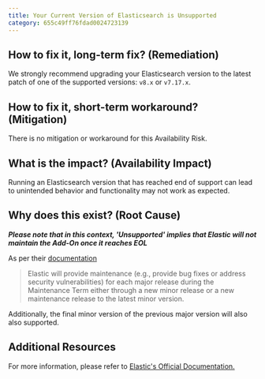 ```yaml
---
title: Your Current Version of Elasticsearch is Unsupported
category: 655c49ff76fdad0024723139
---
```


## How to fix it, long-term fix? (Remediation)

We strongly recommend upgrading your Elasticsearch version to the latest patch of one of the supported versions: `v8.x`  or `v7.17.x`.

## How to fix it, short-term workaround? (Mitigation)

There is no mitigation or workaround for this Availability Risk.

## What is the impact? (Availability Impact)

Running an Elasticsearch version that has reached end of support can lead to unintended behavior and functionality may not work as expected.

## Why does this exist? (Root Cause)

**_Please note that in this context, 'Unsupported' implies that Elastic will not maintain the Add-On once it reaches EOL_**

As per their [documentation](https://www.elastic.co/support/eol#:~:text=Elastic%20will%20provide%20maintenance)

> Elastic will provide maintenance (e.g., provide bug fixes or address security vulnerabilities) for each major release during the Maintenance Term either through a new minor release or a new maintenance release to the latest minor version. 

Additionally, the final minor version of the previous major version will also also supported.

## Additional Resources

For more information, please refer to [Elastic's Official Documentation.](https://www.elastic.co/support/eol)